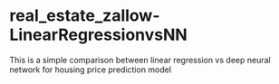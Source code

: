 # real_estate_zallow-LinearRegressionvsNN
This is a simple comparison between linear regression vs deep neural network  for housing price prediction model
